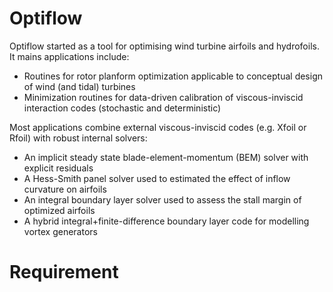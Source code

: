 # Optiflow

Optiflow started as a tool for optimising wind turbine airfoils and hydrofoils. It mains applications include:

* Routines for rotor planform optimization applicable to conceptual design of wind (and tidal) turbines
* Minimization routines for data-driven calibration of viscous-inviscid interaction codes (stochastic and deterministic)

Most applications combine external viscous-inviscid codes (e.g. Xfoil or Rfoil) with robust internal solvers: 
* An implicit steady state blade-element-momentum (BEM) solver with explicit residuals
* A Hess-Smith panel solver used to estimated the effect of inflow curvature on airfoils
* An integral boundary layer solver used to assess the stall margin of optimized airfoils
* A hybrid integral+finite-difference boundary layer code for modelling vortex generators

# Requirement
